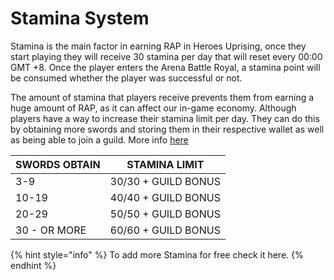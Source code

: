 # Stamina System

Stamina is the main factor in earning RAP in Heroes Uprising, once they start playing they will receive 30 stamina per day that will reset every 00:00 GMT +8. Once the player enters the Arena Battle Royal, a stamina point will be consumed whether the player was successful or not.

The amount of stamina that players receive prevents them from earning a huge amount of RAP, as it can affect our in-game economy. Although players have a way to increase their stamina limit per day. They can do this by obtaining more swords and storing them in their respective wallet as well as being able to join a guild. More info [here](https://docs.heroesuprising.com/game-features/guild-system)

| SWORDS OBTAIN | STAMINA LIMIT       |
| ------------- | ------------------- |
| 3-9           | 30/30 + GUILD BONUS |
| 10-19         | 40/40 + GUILD BONUS |
| 20-29         | 50/50 + GUILD BONUS |
| 30 - OR MORE  | 60/60 + GUILD BONUS |

{% hint style="info" %}
To add more Stamina for free check it here.
{% endhint %}
